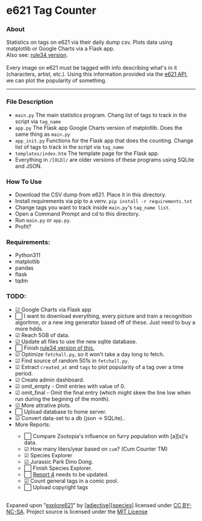 # e621 Tag Counter
<h3><b>About</b></h3>
Statistics on tags on e621 via their daily dump csv. Plots data using matplotlib or Google Charts via a Flask app.<br>
Also see: <a href="https://github.com/E-Krabs/rule34_json_dump">rule34 version</a>.<br><br>
Every image on e621 must be tagged with info describing what's in it (characters, artist, etc.). Using this information provided via the <a href="https://e621.net/posts.json">e621 API</a>, we can plot the popularity of something.
<hr>

<h3><b>File Description</b></h3>
<ul>
  <li><code>main.py</code> The main statistics program. Chang list of tags to track in the script via <code>tag_name</code><br></li>
  <li><code>app.py</code> The Flask app Google Charts version of matplotlib. Does the same thing as <code>main.py</code><br></li>
  <li><code>app_init.py</code> Functions for the Flask app that does the counting. Change list of tags to track in the script via <code>tag_name</code><br></li>
  <li><code>templates/index.htm</code> The template page for the Flask app.<br></li>
  <li>Everything in <code>/[OLD]/</code> are older versions of these programs using SQLite and JSON.</li>
</ul>

<h3><b>How To Use</b></h3>
<ul>
  <li>Download the CSV dump from e621. Place it in this directory.</li>
  <li>Install requirements via pip to a venv. <code>pip install -r requirements.txt</code></li>
  <li>Change tags you want to track inside <code>main.py</code>'s <code>tag_name list</code>.</li>
  <li>Open a Command Prompt and cd to this directory.</li>
  <li>Run <code>main.py</code> or <code>app.py</code>.</li>
  <li>Profit?</li>
</ul>
  
<h3><b>Requirements:</b></h3>
<ul>
  <li>Python311</li>
  <li>matplotlib</li>
  <li>pandas</li>
  <li>flask</li>
  <li>tqdm</li>
</ul>

<h3><b>TODO:</b></h3>
<ul>
  <li>☑ Google Charts via Flask app</li>
  <li>⬜ I want to download everything, every picture and train a recognition algoritmn, or a new img generator based off of these. Just need to buy a more hdds.</li>
  <li>☑ Reach 5GB of data.</li>
  <li>☑ Update all files to use the new sqlite database.</li>
  <li>⬜ Finish <a href="https://github.com/E-Krabs/rule34_json_dump">rule34 version of this.</a></li>
  <li>☑ Optimize <code>fetchall.py</code>, so it won't take a day long to fetch.</li>
  <li>☑ Find source of random 501s in <code>fetchall.py</code>.</li>
  <li>☑ Extract <code>created_at</code> and <code>tags</code> to plot popularity of a tag over a time period.</li>
  <li>☑ Create admin dashboard.</li>
  <li>☑ omit_empty - Omit entries with value of 0.</li>
  <li>☑ omit_final - Omit the final entry (which might skew the line low when run during the begining of the month).</li>
  <li>☑ More attrative plots.</li>
  <li>⬜ Upload database to home server.</li>
  <li>☑ Convert data-set to a db (json -> SQLite)..</li>
  <li>More Reports:</li>
    <ul>
      <li>⬜ Compare Zootopia's influence on furry population with [a][s]'s data.</li>
      <li>☑ How many liters/year based on <code>cum</code>? (Cum Counter TM)</li>
      <li>☑ Species Explorer</li>
      <li>☑ Jurassic Park Dino Dong.</li>
      <li>⬜ Finish Species Explorer.</li>
      <li>⬜ <a href="https://e-krabs.github.io/e621-json-dump/Report/4.htm">Report 4</a> needs to be updated.</li>
      <li>☑ Count general tags in a comic pool.</li>
  <li>⬜ Upload copyright tags</li>
  </ul>
</ul>
<br>
Expaned upon "<a href="https://explore621.net">explore621</a>" by <a href="https://adjectivespecies.com/">[adjective][species]</a> licensed under <a href="https://creativecommons.org/licenses/by-nc-sa/4.0/">CC BY-NC-SA</a>. Project source is licensed under the <a href="https://github.com/E-Krabs/e621-json-dump/blob/main/LICENSE">MIT License</a>
